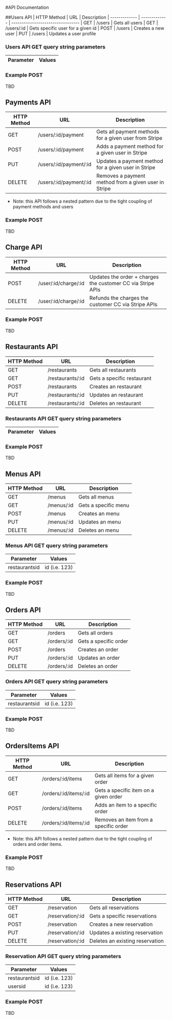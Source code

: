 #API Documentation

##Users API
| HTTP Method   | URL           | Description 
| ------------- | ------------- | ---------------------------------
| GET           | /users        | Gets all users
| GET           | /users/:id    | Gets specific user for a given id
| POST          | /users        | Creates a new user
| PUT           | /users        | Updates a user profile

### Users API GET query string parameters
| Parameter     | Values           |
| ------------- | -------------    | 

### Example POST
TBD


## Payments API
| HTTP Method   | URL                   | Description
| ------------- | -------------------   | ---------------------------------
| GET           | /users/:id/payment     | Gets all payment methods for a given user from Stripe
| POST          | /users/:id/payment     | Adds a payment method for a given user in Stripe
| PUT           | /users/:id/payment/:id | Updates a payment method for a given user in Stripe
| DELETE        | /users/:id/payment/:id | Removes a payment method from a given user in Stripe

- Note: this API follows a nested pattern due to the tight coupling of payment methods and users

### Example POST
TBD


## Charge API
| HTTP Method   | URL                   | Description
| ------------- | -------------------   | ---------------------------------
| POST          | /user/:id/charge/:id | Updates the order + charges the customer CC via Stripe APIs
| DELETE        | /user/:id/charge/:id | Refunds the charges the customer CC via Stripe APIs

### Example POST
TBD


## Restaurants API
| HTTP Method   | URL           | Description
| ------------- | ------------- | ---------------------------------
| GET           | /restaurants       | Gets all restaurants
| GET           | /restaurants/:id   | Gets a specific restaurant
| POST          | /restaurants       | Creates an restaurant
| PUT           | /restaurants/:id   | Updates an restaurant
| DELETE        | /restaurants/:id   | Deletes an restaurant

### Restaurants API GET query string parameters
| Parameter     | Values           |
| ------------- | -------------    | 

### Example POST
TBD


## Menus API
| HTTP Method   | URL           | Description
| ------------- | ------------- | ---------------------------------
| GET           | /menus       | Gets all menus
| GET           | /menus/:id   | Gets a specific menu
| POST          | /menus       | Creates an menu
| PUT           | /menus/:id   | Updates an menu
| DELETE        | /menus/:id   | Deletes an menu

### Menus API GET query string parameters
| Parameter     | Values           |
| ------------- | -------------    | 
| restaurantsid | id (i.e. 123)  |

### Example POST
TBD

## Orders API
| HTTP Method   | URL           | Description
| ------------- | ------------- | ---------------------------------
| GET           | /orders       | Gets all orders
| GET           | /orders/:id   | Gets a specific order
| POST          | /orders       | Creates an order
| PUT           | /orders/:id   | Updates an order
| DELETE        | /orders/:id   | Deletes an order

### Orders API GET query string parameters
| Parameter     | Values          |
| ------------- | -------------   | 
| restaurantsid | id (i.e. 123)  |

### Example POST
TBD


## OrdersItems API
| HTTP Method   | URL                   | Description
| ------------- | -------------------   | ---------------------------------
| GET           | /orders/:id/items     | Gets all items for a given order
| GET           | /orders/:id/items/:id | Gets a specific item on a given order
| POST          | /orders/:id/items     | Adds an item to a specific order
| DELETE        | /orders/:id/items/:id | Removes an item from a specific order    

- Note: this API follows a nested pattern due to the tight coupling of orders and order items.

### Example POST
TBD


## Reservations API
| HTTP Method   | URL                    | Description
| ------------- | ---------------------- | ---------------------------------
| GET           | /reservation           | Gets all reservations
| GET           | /reservation/:id       | Gets a specific reservations
| POST          | /reservation           | Creates a new reservation
| PUT           | /reservation/:id       | Updates a existing reservation
| DELETE        | /reservation/:id       | Deletes an existing reservation

### Reservation API GET query string parameters
| Parameter     | Values          |
| ------------- | -------------  | 
| restaurantsid | id (i.e. 123)  |
| usersid | id (i.e. 123)  |

### Example POST
TBD



